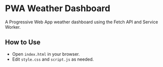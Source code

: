 # PWA Weather Dashboard

A Progressive Web App weather dashboard using the Fetch API and Service Worker.

## How to Use
- Open `index.html` in your browser.
- Edit `style.css` and `script.js` as needed.
